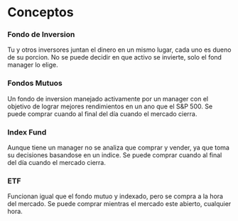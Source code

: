 # Conceptos



### Fondo de Inversion
Tu y otros inversores juntan el dinero en un mismo lugar, cada uno es dueno de su porcion. No se puede decidir en que activo se invierte, solo el fond manager lo elige.

### Fondos Mutuos
Un fondo de inversion manejado activamente  por un manager con el objetivo de lograr mejores rendimientos en un ano que el S&P 500. Se puede comprar cuando al final del día cuando el mercado cierra.

### Index Fund
Aunque tiene un manager no se analiza que comprar y vender, ya que toma su decisiones basandose en un indice. Se puede comprar cuando al final del día cuando el mercado cierra.

### ETF
Funcionan igual que el fondo mutuo y indexado, pero se compra a la hora del mercado. Se puede comprar mientras el mercado este abierto, cualquier hora.